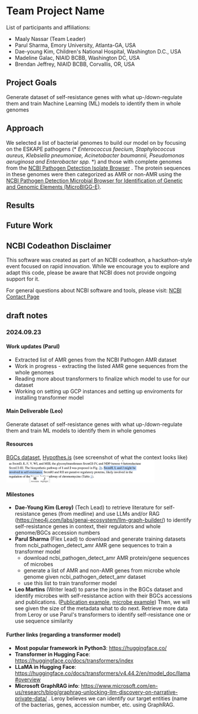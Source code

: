 # Team Project Name

List of participants and affiliations:
- Maaly Nassar (Team Leader)
- Parul Sharma, Emory University, Atlanta-GA, USA
- Dae-young Kim, Children's National Hospital, Washington D.C., USA
- Madeline Galac, NIAID BCBB, Washington DC, USA
- Brendan Jeffrey, NIAID BCBB, Corvallis, OR, USA

## Project Goals

Generate dataset of self-resistance genes with what up-/down-regulate them and train Machine Learning (ML) models to identify them in whole genomes

## Approach
We selected a list of bacterial genomes to build our model on by focusing on the ESKAPE pathogens (* *Enterococcus faecium, Staphylococcus aureus, Klebsiella 
pneumoniae, Acinetobacter baumannii, Pseudomonas aeruginosa and Enterobacter spp.* *) and those with complete genomes from the [NCBI Pathogen Detection Isolate Browser](https://www.ncbi.nlm.nih.gov/pathogens/isolates/) . The protein sequences in these genomes were then categorized as AMR or non-AMR using the [NCBI Pathogen Detection Microbial Browser for Identification of Genetic and Genomic Elements (MicroBIGG-E)](https://www.ncbi.nlm.nih.gov/pathogens/microbigge/). 

## Results

## Future Work

## NCBI Codeathon Disclaimer
This software was created as part of an NCBI codeathon, a hackathon-style event focused on rapid innovation. While we encourage you to explore and adapt this code, please be aware that NCBI does not provide ongoing support for it.

For general questions about NCBI software and tools, please visit: [NCBI Contact Page](https://www.ncbi.nlm.nih.gov/home/about/contact/)

## draft notes 

### 2024.09.23
#### Work updates (Parul)
- Extracted list of AMR genes from the NCBI Pathogen AMR dataset
- Work in progress - extracting the listed AMR gene sequences from the whole genomes
- Reading more about transformers to finalize which model to use for our dataset
- Working on setting up GCP instances and setting up enviroments for installing transformer model

#### Main Deliverable (Leo)
Generate dataset of self-resistance genes with what up-/down-regulate them and train ML models to identify them in whole genomes
#### Resources 
[BGCs dataset](https://gitlab.com/maaly7/bgc_discovery_for_t_cell_immunology/-/tree/master/data/training_dataset/emerald?ref_type=heads), 
[Hypothes.is](https://hypothes.is/groups/a27kDwg4/bgcs-molcon) (see screenshot of what the context looks like)
<img src="figures/hypothesis001.png" width="400">
#### Milestones

* **Dae-Young Kim (Leroy)** (Tech Lead) to retrieve literature for self-resistance genes (from medline) and use LLMs and/or 
RAG (https://neo4j.com/labs/genai-ecosystem/llm-graph-builder/) to identify self-resistance genes in context,  their regulators and whole genome/BGCs accession numbers 
* **Parul Sharma** (Flex Lead) to download and generate training datasets from ncbi_pathogen_detect_amr AMR gene sequences to train a transformer model 
    * download ncbi_pathogen_detect_amr AMR protein/gene sequences of microbes
    * generate a list of AMR and non-AMR genes from microbe whole genome given ncbi_pathogen_detect_amr dataset
    * use this list to train transformer model
* **Leo Martins** (Writer lead) to parse the jsons in the BGCs dataset and identify microbes with self-resistance action with their BGCs accessions and publications. 
([Publication example](https://www.ncbi.nlm.nih.gov/pmc/articles/PMC5992853/), [microbe example](https://gitlab.com/maaly7/bgc_discovery_for_t_cell_immunology/-/blob/master/data/training_dataset/emerald/mibig3_emerald_4/MT459796.1.json))
Then, we will see given the size of the metadata what to do next. Retrieve more data from Leroy or use Parul's transformers to identify self-resistance one or use sequence similarity

#### Further links (regarding a transformer model)
* **Most popular framework in Python3**: https://huggingface.co/
* **Transformer in Hugging Face**: https://huggingface.co/docs/transformers/index
* **LLaMA in Hugging Face**: https://huggingface.co/docs/transformers/v4.44.2/en/model_doc/llama#overview
* **Microsoft GraphRAG info**: https://www.microsoft.com/en-us/research/blog/graphrag-unlocking-llm-discovery-on-narrative-private-data/ . Leroy believes we can identify our target entities (name of the bacterias, genes, accession number, etc. using GraphRAG.
